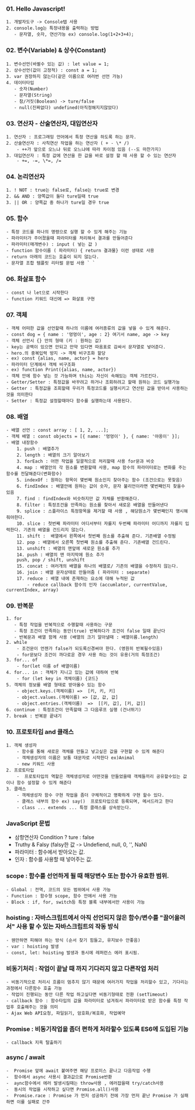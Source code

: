 ### 01. Hello Javascript!
    1. 개발자도구 -> Console탭 사용
    2. console.log는 특정내용을 출력하는 방법
       - 문자열, 숫자, 연산가능 ex) console.log(1+2+3+4);

### 02. 변수(Variable) & 상수(Constant)
    1. 변수선언(바뀔수 있는 값) : let value = 1;
    2. 상수선언(값이 고정적) : const a = 1;
    3. var 권장하지 않는다(같은 이름으로 여러번 선언 가능)
    4. 데이터타입
       - 숫자(Number)
       - 문자열(String)
       - 참/거짓(Boolean) -> ture/false
       - null(진짜없다) undefined(아직정해지지않았다)

### 03. 연산자 - 산술연산자, 대입연산자
    1. 연산자 : 프로그래밍 언어에서 특정 연산을 하도록 하는 문자.
    2. 산술연산자 : 사칙연산 작업을 하는 연산자 ( + - \* /)
        - ++가 앞으로 오느냐 뒤로 오느냐에 따라 차이점 있음 (--도 마찬가지)
    3. 대입연산자 : 특정 값에 연산을 한 값을 바로 설정 할 때 사용 할 수 있는 연산자
        - +=, -=, \*=, /=

### 04. 논리연산자
    1. ! NOT : true는 false로, false는 true로 변경
    2. && AND : 양쪽값이 둘다 ture일때 true
    3. || OR : 양쪽값 중 하나가 ture일 경우 true

### 05. 함수
    - 특정 코드를 하나의 명령으로 실행 할 수 있게 해주는 기능
    - 파라미터가 주어졌을때 파라미터를 처리해서 결과를 만들어준다
    - 파라미터(매개변수) : input ( 넣는 값 )
    - function 함수이름 ( 파라미터) { return 결과물} 이런 셩태로 사용
    - return 아래의 코드는 호출이 되지 않는다.
    - 문자열 조합 템플릿 리터럴 문법 사용 ` `

### 06. 화살표 함수
    - const 나 let으로 시작한다
    - function 키워드 대신에 => 화살표 구현

### 07. 객체
    - 객체 어떠한 값을 선언할때 하나의 이름에 여러종류의 값을 넣을 수 있게 해준다.
    - const dog = { name : '멍멍이', age : 2} 여기서 name, age -> key
    - 객체 선언시 {} 안의 형태 (키 : 원하는 값) 
    - key는 공백이 있으면 안되고 만약 있다면 따옴표로 감싸서 문자열로 넣어준다.
    - hero.의 중복입력 방지 -> 객체 비구조화 할당
    - ex) const {alias, name, actor} = hero
    - 파라미터 단계에서 객체 비구조화 
    - ex) function Print({alias, name, actor})
    - 객체 안에 함수 넣는 것 가능하며 this는 자신이 속해있는 객체 가르킨다.
    - Getter/Setter : 특정값을 바꾸려고 하거나 조회하려고 할때 원하는 코드 실행가능 
    - Getter : 특정값을 조회할때 우리가 특정코드를 실행시키고 연산된 값을 받아서 사용하는것을 의미한다
    - Setter : 특정값 설정할때마다 함수를 실행하는데 사용된다.
  
  ### 08. 배열
    - 배열 선언 : const array : [ 1, 2, ...];
    - 객체 배열 : const objects = [{ name: '멍멍이' }, { name: '야옹이' }];
    - 배열 내장함수
        1. push : 배열추가
        2. length : 배열의 크기 알아보기
        3. forEach : 어떤 작업을 일괄적으로 처리할때 사용 for문과 비슷
        4. map : 배열안의 각 원소를 변환할때 사용, map 함수의 파라미터로는 변화를 주는 함수를 전달해준다(변화함수)
        5. indexOf : 원하는 항목이 몇번째 원소인지 찾아주는 함수 (조건으로는 못찾음)
        6. findIndex : 배열안에 원하는 값이 숫자, 문자 불리언이라면 몇번째인지 찾을수 있음
        7. find : findIndex와 비슷하지만 값 자체를 반환해준다.
        8. filter : 특정조건을 만족하는 원소를 찾아서 새로운 배열을 만들어낸다
        9. splice : 스플라이스 특정항목을 제거할 때 사용 , 해당원소가 몇번째인지 명시해줘야한다.
        10. slice : 첫번째 파라미터 어디서부터 자를지 두번째 파라미터 어디까지 자를지 입력한다. 기존의 배열을 건드리지 않는다.
        11. shift :  배열에서 왼쪽에서 첫번째 원소를 추출해 준다. 기존배열 수정됨
        12. pop : 배열에서 오른쪽 첫번째 원소를 추출해 준다. 기존배열 건드린다.
        13. unshift : 배열의 맨앞에 새로운 원소를 추가
        14. push : 배열의 맨 마지막에 원소 추가
        push, pop / shift, unshift
        15. concat : 여러개의 배열을 하나의 배열로/ 기존의 배열을 수정하지 않는다.
        16. join : 배열 문자상태로 만들어줌 ( 파라미터 : separate)
        17. reduce : 배열 내에 존재하는 요소에 대해 누적된 값
            - reduce callback 함수의 인자 (accumlator, currentValue, currentIndex, array)
  
### 09. 반복문 
    1. for
       - 특정 작업을 반복적으로 수행할때 사용하는 구문
       - 특정 조건이 만족하는 동안(true) 반복하다가 조건이 false 일때 끝난다
       - 반복문과 배열 함께 사용 (배열의 크기 알아낼때 : 배열이름.length)
    2. while
        - 조건문이 언젠가 false가 되도록신경써야 한다. (영원히 반복될수있음)
        - for문보다 조건이 까다로운 경우 사용 하는 것이 유용(거의 특정조건)
    3. for... of 
        - for(let 이름 of 배열이름)
    4. for... in : 객체가 지니고 있는 값에 대하여 반복
        - for (let key in 객체이름) {코드}
    5. 객체의 정보를 배열 형태로 받아올수 있는 함수
        - object.keys.(객체이름) =>  [키, 키, 키]
        - object.values.(객체이름) => [값, 값, 값]
        - object.entries.(객체이름)  =>  [[키, 값], [키, 값]]
    6. continue : 특정조건이 만족할때 그 다음루프 실행 (건너뛰기)
    7. break : 반복문 끝내기

### 10. 프로토타입 and 클래스
    1. 객체 생성자 
        - 함수를 통해 새로운 객체를 만들고 넣고싶은 값을 구현할 수 있게 해준다
        - 객체생성자의 이름은 보통 대문자로 시작한다 ex)Animal
        - new 키워드 사용
    2. 프로토타입 
        -  프로토타입의 역할은 객체생성자로 어떤것을 만들었을때 객체들끼리 공유할수있는 값이나 함수 설정할 수 있게 해준다
    3. 클래스 
        - 객체생성자 함수 구현 작업을 좀더 구체적이고 명확하게 구현 할수 있다.
        - 클래스 내부의 함수 ex) say()  프로토타입으로 등록되며, 메서드라고 한다
        - class ... extends ... 특정 클래스를 상속받는다. 


### JavaScript 문법
- 삼항연산자 Condition ? ture : false
- Truthy & Falsy
  (falsy한 값 -> Undefiend, null, 0, '', NaN)
- 파라미터 : 함수에서 받아오는 값.
- 인자 : 함수를 사용할 때 넣어주는 값.
  

###  scope : 함수를 선언하게 될 때 해당변수 또는 함수가 유효한 범위.
    - Global : 전역, 코드의 모든 범위에서 사용 가능 
    - Function : 함수형 scope, 함수 안에서 사용 가능
    - Block : if, for, switch등 특정 블록 내부에서만 사용이 가능

### hoisting : 자바스크립트에서 아직 선언되지 않은 함수/변수를 "끌어올려서" 사용 할 수 있는 자바스크립트의 작동 방식
    - 웬만하면 피해야 하는 방식 (순서 찾기 힘들고, 유지보수 안좋음)
    - var : hoisting 발생 
    - const, let: hoisting 발생과 동시에 레퍼런스 에러 표시됨.

### 비동기처리 : 작업이 끝날 때 까지 기다리지 않고 다른작업 처리 
    - 비동기적으로 처리시 흐름이 멈추지 않기 때문에 여러가지 작업을 처리할수 있고, 기다리는 과정에서 다른함수 호출 가능
    - 작업이 진행되는 동안 다른 작업 하고싶다면 비동기형태로 전환 (setTimeout)
    - callback 함수 : 함수타입의 값을 파라미터로 넘겨줘서 파라미터로 받은 함수를 특정 작업후 호출해주는 것을 의미
    - Ajax Web API요청, 파일읽기, 암호화/복호화, 작업예약

### Promise : 비동기작업을 좀더 편하게 처라할수 있도록 ES6에 도입된 기능
    - callback 지옥 탈출하기


### async / await
    -  Promise 앞에 await 붙여주면 해당 프로미스 끝나고 다음작업 수행
    -  함수에서 async 사용시 결과값으로 Promise반환
    -  aync함수에서 에러 발생시킬때는 throw사용 , 에러잡을때 try/catch사용
    -  동시의 작업을 시작하고 싶다면 Promise.all()사용
    -  Promise.race : Promise 가 먼저 성공하기 전에 가장 먼저 끝난 Promise 가 실패하면 이를 실패로 간주
